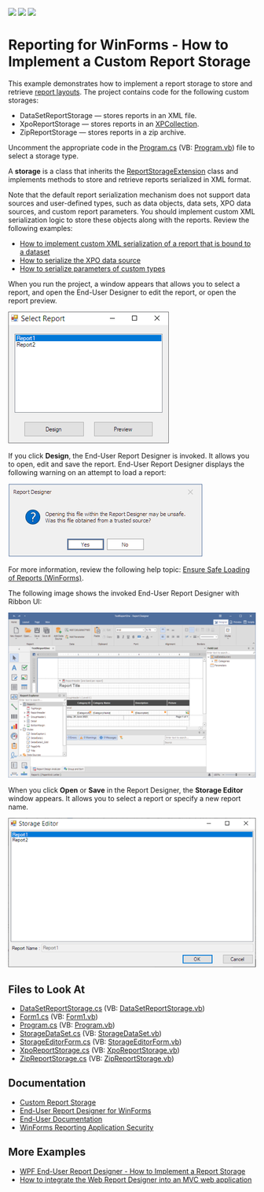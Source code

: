 <!-- default badges list -->
![](https://img.shields.io/endpoint?url=https://codecentral.devexpress.com/api/v1/VersionRange/128604636/2022.2)
[![](https://img.shields.io/badge/Open_in_DevExpress_Support_Center-FF7200?style=flat-square&logo=DevExpress&logoColor=white)](https://supportcenter.devexpress.com/ticket/details/E2704)
[![](https://img.shields.io/badge/📖_How_to_use_DevExpress_Examples-e9f6fc?style=flat-square)](https://docs.devexpress.com/GeneralInformation/403183)
<!-- default badges end -->
# Reporting for WinForms - How to Implement a Custom Report Storage

This example demonstrates how to implement a report storage to store and retrieve [report layouts](https://docs.devexpress.com/XtraReports/2592/). The project contains code for the following custom storages:

- DataSetReportStorage — stores reports in an XML file.
- XpoReportStorage — stores reports in an [XPCollection](https://docs.devexpress.com/XPO/DevExpress.Xpo.XPCollection).
- ZipReportStorage — stores reports in a zip archive.

Uncomment the appropriate code in the [Program.cs](./CS/Program.cs) (VB: [Program.vb](./VB/Program.vb)) file to select a storage type.

A **storage** is a class that inherits the [ReportStorageExtension](https://docs.devexpress.com/XtraReports/DevExpress.XtraReports.Extensions.ReportStorageExtension) class and implements methods to store and retrieve reports serialized in XML format.

Note that the default report serialization mechanism does not support data sources and user-defined types, such as data objects, data sets, XPO data sources, and custom report parameters. You should implement custom XML serialization logic to store these objects along with the reports. Review the following examples:
- [How to implement custom XML serialization of a report that is bound to a dataset](https://github.com/DevExpress-Examples/Reporting_how-to-implement-custom-xml-serialization-of-a-report-that-is-bound-to-a-dataset-e3157)
- [How to serialize the XPO data source](https://github.com/DevExpress-Examples/Reporting_how-to-serialize-an-xpo-data-source-e3169)
- [How to serialize parameters of custom types](https://github.com/DevExpress-Examples/Reporting_how-to-serialize-parameters-of-custom-types-e3186)


When you run the project, a window appears that allows you to select a report, and open the End-User Designer to edit the report, or open the report preview.

![Select Report](images/select-report.png)

If you click **Design**, the End-User Report Designer is invoked. It allows you to open, edit and save the report. End-User Report Designer displays the following warning on an attempt to load a report:

![Ensure Safe Loading of Reports](images/warning.png)

For more information, review the following help topic: [Ensure Safe Loading of Reports (WinForms)](https://docs.devexpress.com/XtraReports/119159/winforms-reporting/winforms-reporting-application-security/ensure-safe-loading-of-reports).

The following image shows the invoked End-User Report Designer with Ribbon UI:

![End-User Report Designer](images/report-designer.png)

When you click **Open** or **Save** in the Report Designer, the **Storage Editor** window appears. It allows you to select a report or specify a new report name.

![Storage Editor](images/storage-editor.png)


## Files to Look At

* [DataSetReportStorage.cs](CS/DataSetReportStorage.cs) (VB: [DataSetReportStorage.vb](VB/DataSetReportStorage.vb))
* [Form1.cs](CS/Form1.cs) (VB: [Form1.vb](VB/Form1.vb))
* [Program.cs](CS/Program.cs) (VB: [Program.vb](VB/Program.vb))
* [StorageDataSet.cs](CS/StorageDataSet.cs) (VB: [StorageDataSet.vb](VB/StorageDataSet.vb))
* [StorageEditorForm.cs](CS/StorageEditorForm.cs) (VB: [StorageEditorForm.vb](VB/StorageEditorForm.vb))
* [XpoReportStorage.cs](CS/XpoReportStorage.cs) (VB: [XpoReportStorage.vb](VB/XpoReportStorage.vb))
* [ZipReportStorage.cs](CS/ZipReportStorage.cs) (VB: [ZipReportStorage.vb](VB/ZipReportStorage.vb))


## Documentation

- [Custom Report Storage](https://docs.devexpress.com/XtraReports/10001)
- [End-User Report Designer for WinForms](https://docs.devexpress.com/XtraReports/10715/winforms-reporting/end-user-report-designer-for-winforms)
- [End-User Documentation](https://docs.devexpress.com/XtraReports/5160/winforms-reporting/end-user-documentation)
- [WinForms Reporting Application Security](https://docs.devexpress.com/XtraReports/116671/winforms-reporting/winforms-reporting-application-security)




## More Examples

- [WPF End-User Report Designer - How to Implement a Report Storage](https://github.com/DevExpress-Examples/Reporting_wpf-end-user-report-designer-how-to-implement-a-report-storage-t292945)
- [How to integrate the Web Report Designer into an MVC web application](https://github.com/DevExpress-Examples/Reporting_how-to-integrate-the-web-report-designer-into-an-mvc-web-application-t190370)



